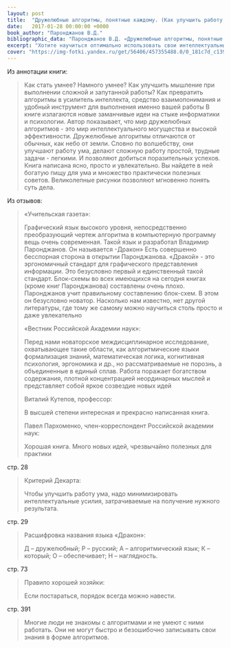 ```yaml
---
layout: post
title:  "Дружелюбные алгоритмы, понятные каждому. (Как улучшить работу ума без лишних хлопот)"
date:   2017-01-28 00:00:00 +0000
book_author: "Паронджанов В.Д."
bibliographic_data: "Паронджанов В.Д. «Дружелюбные алгоритмы, понятные каждому. (Как улучшить работу ума без лишних хлопот)».– М.: ДМК Пресс, 2016, 464 с."
excerpt: "Хотите научиться оптимально использовать свои интеллектуальные ресурсы? — Осваивайте алгоритмический язык ДРАКОН. Предлагаемая книга научит выражать свои мысли и планы в форме наглядных алгоритмических чертежей."
cover: "https://img-fotki.yandex.ru/get/56406/457355488.0/0_181c7d_c139572b_orig.jpg"
---
```


Из аннотации книги:

> Как стать умнее? Намного умнее?
> Как улучшить мышление при выполнении сложной и запутанной работы?
> Как превратить алгоритмы в усилитель интеллекта, средство взаимопонимания и удобный инструмент для выполнения именно вашей работы
> В книге излагаются новые заманчивые идеи на стыке информатики и психологии. Автор показывает, что мир дружелюбных алгоритмов - это мир интеллектуального могущества и высокой эффективности.
> Дружелюбные алгоритмы отличаются от обычных, как небо от земли. Словно по волшебству, они улучшают работу ума, делают сложную работу простой, трудные задачи - легкими. И позволяют добиться поразительных успехов.
> Книга написана ясно, просто и увлекательно. Вы найдете в ней богатую пищу для ума и множество практически полезных советов. Великолепные рисунки позволяют мгновенно понять суть дела.

Из отзывов:

> «Учительская газета»:
>
> Графический язык высокого уровня, непосредственно преобразующий чертеж алгоритма в компьютерную программу вещь очень современная. Такой язык и разработал Владимир Паронджанов. Он называется -Дракон» Есть совершенно бесспорная сторона в открытии Паронджанова. «Дракой» - это эргономичный стандарт для графического представления информации. Это безусловно первый и единственный такой стандарт. Блок-схемы во всех имеющихся на сегодня книгах (кроме книг Паронджанова) составлены очень плохо. Паронджанов учит правильному составлению блок-схем. В этом он безусловно новатор. Насколько нам известно, нет другой литературы, где тому же самому можно научиться столь просто и даже увлекательно
>
> «Вестник Российской Академии наук»:
>
> Перед нами новаторское междисциплинарное исследование, охватывающее такие области, как алгоритмические языки формализация знаний, математическая логика, когнитивная психология, эргономика и др., но рассматриваемые не порознь, а объединенные в единый сплав. Работа поражает богатством содержания, плотной концентрацией неординарных мыслей и представляет собой яркое созвездие новых идей
>
> Виталий Кутепов, профессор:
>
> В высшей степени интересная и прекрасно написанная книга.
>
> Павел Пархоменко, член-корреспондент Российской академии наук:
>
> Хорошая книга. Много новых идей, чрезвычайно полезных для практики

стр. 28

> Критерий Декарта:
>
> Чтобы улучшить работу ума, надо минимизировать интеллектуальные усилия, затрачиваемые на получение нужного результата.

стр. 29

> Расшифровка названия языка «Дракон»:
>
> Д – дружелюбный; Р – русский; А – алгоритмический язык; К – который; О – обеспечивает; Н – наглядность.

стр. 73

> Правило хорошей хозяйки:
>
> Если постараться, порядок всегда можно навести.

стр. 391 

> Многие люди не знакомы с алгоритмами и не умеют с ними работать. Они не могут быстро и безошибочно записывать свои знания в форме алгоритмов.
